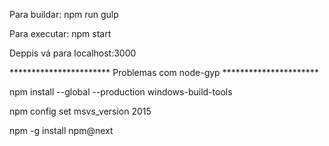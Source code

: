 Para buildar: npm run gulp

Para executar: npm start

Deppis vá para localhost:3000

*********************** Problemas com node-gyp **********************

npm install --global --production windows-build-tools

npm config set msvs_version 2015

npm -g install npm@next
